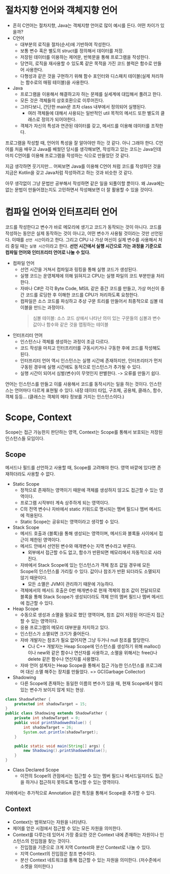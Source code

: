 # 절차지향 언어와 객체지향 언어
- 흔히 C언어는 절차지향, Java는 객체지향 언어로 많이 예시를 든다. 어떤 차이가 있을까?
- C언어
    - 대부분의 로직을 절차(순서)에 기반하여 작성한다.
    - 보통 변수 혹은 별도의 struct를 정의해서 데이터를 저장.
    - 저장된 데이터를 이용하는 제어문, 반복문을 통해 프로그램을 작성한다.
    - 당연히, 로직을 재사용할 수 있도록 같은 목적을 가진 코드 블럭은 함수로 만들어 사용한다.
    - 다형성과 같은 것을 구현하기 위해 함수 포인터와 디스패치 테이블(실제 처리하는 함수로의 매핑 테이블)을 사용한다.
- Java
    - 프로그램을 이용해서 해결하고자 하는 문제를 실세계에 대입해서 풀려고 한다.
    - 모든 것은 객체들의 상호호환으로 이루어진다.
    - 그러다보니, 간단한 main문 조차 class 내부에서 정의되어 실행된다.
        - 여러 객체들에 대해서 사용되는 일반적인 util 목적의 메서드 또한 별도의 클래스로 정의가 되어야한다.
    - 객체가 자신의 특성과 연관된 데이터를 갖고, 메서드를 이용해 데이터를 조작한다.

프로그램을 작성할 때, 언어의 특성을 잘 알아야만 하는 것 같다. 아니 그래야 한다.
C언어를 처음 배우고 Java를 배웠던 당시를 생각해보면, 작성하고 있는 코드는 Java인데 마치 C언어를 이용해 프로그램을 작성하는 식으로 만들었던 것 같다.

지금 생각하면 웃기지만... 어찌보면 Java를 이용해 C언어 처럼 코드를 작성하던 것을 지금은 Kotlin을 갖고 Java처럼 작성하려고 하는 것과 비슷한 것 같다. 

아무 생각없이 그냥 문법만 공부해서 작성하면 같은 일을 되풀이할 뿐이다. 왜 Java에는 없는 문법이 만들어졌는지도 고민하면서 작성해보면 더 잘 활용할 수 있을 것이다.

# 컴파일 언어와 인터프리터 언어
코드를 작성한다고 변수가 바로 메모리에 생기고 코드가 동작되는 것이 아니다. 코드를 작성하는 동안은 실제 동작하는 것이 아니고, 어떤 변수가 사용될 것이라는 것만 선언된다. 이때를 `선언 시간`이라고 한다. 그리고 CPU
나 가상 머신이 실제 변수를 사용해서 처리 중일 때는 `실행 시간`이라고 한다. **선언 시간에서 실행 시간으로 가는 과정을 기준으로 컴파일 언어와 인터프리터 언어로 나눌 수 있다.**

- 컴파일 언어
    - 선언 시간을 거쳐서 컴파일과 링킹을 통해 실행 코드가 생성된다.
    - 실행 코드는 운영체제에 의해 읽혀지고 CPU는 실행 파일의 코드 부분만을 처리한다.
    - 자바나 C#은 각각 Byte Code, MSIL 같은 중간 코드를 만들고, 가상 머신이 중간 코드를 로딩한 후 이해한 코드를 CPU가 처리하도록 요청한다.
    - 컴파일은 소스 코드를 파싱하고 추상 구문 트리를 만들어서 최종적으로 심볼 테이블을 만드는 과정이다.
        >심볼 테이블: 소스 코드 상에서 나타난 의미 있는 구문들의 심볼과 변수 값이나 함수와 같은 것을 맵핑하는 테이블
- 인터프리터 언어
    - 인스턴스나 객체를 생성하는 과정이 조금 다르다.
    - 코드 작성을 마치고 인터프리터를 구동시키거나 구동한 후에 코드를 작성해도 된다.
    - 인터프리터 언어 역시 인스턴스는 실행 시간에 존재하지만, 인터프리터가 먼저 구동된 경우에 실행 시간에도 동적으로 인스턴스가 추가될 수 있다.
    - 실행 시간이 되어서 심벌(변수)이 무엇인지 판별한다. -> 오류를 만들기 쉽다.

언어는 인스턴스를 만들고 이를 사용해서 코드를 동작시키는 일을 하는 것이다. 인스턴스는 언어마다 다르게 표현될 수 있다. 내장 데이터 타입, 구조체, 공용체, 클래스, 함수, 객체 등등... (클래스는 객체의 메타 정보를 가지는 인스턴스이다.)

# Scope, Context
Scope는 접근 가능한지 판단하는 영역, Context는 Scope를 통해서 보호되는 저장된 인스턴스들 모임이다.

## Scope
메서드나 필드를 선언하고 사용할 때, Scope를 고려해야 한다. 영역 바깥에 있다면 존재하더라도 사용할 수 없다.

- Static Scope
    - 정적으로 존재하는 영역이기 때문에 객체를 생성하지 않고도 접근할 수 있는 영역이다.
    - 프로그램 시작부터 계속 상주하게 되는 영역이다.
    - C의 전역 변수나 자바에서 static 키워드로 명시되는 멤버 필드나 멤버 메서드에 적용된다.
    - Static Scope는 공유되는 영역이라고 생각할 수 있다.
- Stack Scope
    - 메서드 호출과 {블록}을 통해 생성되는 영역이며, 메서드와 블록들 사이에서 접근이 제한된 영역이다.
    - 메서드 안에서 선언된 변수와 매개변수는 지역 변수라고 부른다.
        - 외부에서 접근할 수도 없고, 함수가 반환되면 메모리에서 자동적으로 사라진다.
    - 자바에서 Stack Scope에 있는 인스턴스가 객체 참조 값일 경우에 모든 Scope의 인스턴스를 가리킬 수 있다. 값이나 참조가 반환 되더라도 소멸되지 않기 때문이다.
        - 모든 소멸은 JVM이 관리하기 때문에 가능하다.
    - 객체에서의 메서드 호출은 0번 매개변수로 현재 객체의 참조 값이 전달되므로 블록을 통해 Stack Scope가 생성되더라도 객체 안의 멤버 필드나 멤버 메서드에 접근할 수 있다.
- Heap Scope
    - 수동으로 생성과 소멸을 필요로 했던 영역이며, 참조 값이 저장된 어디든지 접근할 수 있는 영역이다.
    - 응용 프로그램의 메모리 대부분을 차지하고 있다.
    - 인스턴스가 소멸되면 크기가 줄어든다.
    - 자바 개발자는 참조가 필요 없어지면 그냥 두거나 null 참조를 할당한다.
        - C나 C++ 개발자는 Heap Scope에 인스턴스를 생성하기 위해 malloc()이나 new와 같은 함수나 연산자를 사용하고, 소멸을 위해서는 free()나 delete 같은 함수나 연산자를 사용했다.
    - 자바 언어 설계자는 Heap Scope을 통해서 접근 가능한 인스턴스를 프로그래머 대신 소멸 해주는 장치를 만들었다. => GC(Garbage Collector)
- Shadowing
    - 다른 Scope에 존재하는 동일한 이름의 변수가 있을 때, 현재 Scope에서 멀리 있는 변수가 보이지 않게 되는 현상.
```java
class ShadowFather {
    protected int shadowTarget = 15;
}
public class Shadowing extends ShadowFather {
    private int shadowTarget = 0;
    public void printShadowedValue() {
        int shadowTarget = 26;
        System.out.println(shadowTarget);
    }

    public static void main(String[] args) {
        new Shadowing().printShadowedValue();
    }
}
```
- Class Declared Scope
    - 이전의 Scope의 관점에서는 접근할 수 있는 멤버 필드나 메서드일지라도 접근을 하거나 접근하지 못하도록 명시할 수 있는 영역이다.

자바에서는 추가적으로 Annotation 같은 특징을 통해서 Scope을 추가할 수 있다.

## Context
- Context는 범위보다는 자원을 나타낸다.
- 제어를 얻은 시점에서 접근할 수 있는 모든 자원을 의미한다.
- Context를 다루는데 있어서 가장 중요한 것은 Context 내에 존재하는 자원이나 인스턴스의 진입점을 찾는 것이다.
    - 진입점을 기준으로 크게 지역 Context와 분산 Context로 나눌 수 있다.
    - 지역 Context의 진입점은 참조 변수이다.
    - 분산 Context 네트워크를 통해 접근할 수 있는 자원을 의미한다. (저수준에서 소켓을 의미한다.)
